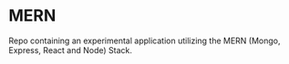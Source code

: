 # MERN
Repo containing an experimental application utilizing the MERN (Mongo, Express, React and Node) Stack.
